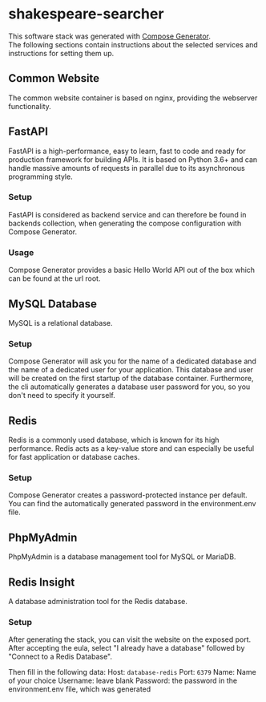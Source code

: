 # shakespeare-searcher
This software stack was generated with [Compose Generator](https://www.compose-generator.com). <br>
The following sections contain instructions about the selected services and instructions for setting them up.

## Common Website
The common website container is based on nginx, providing the webserver functionality.

## FastAPI
FastAPI is a high-performance, easy to learn, fast to code and ready for production framework for building APIs. It is based on Python 3.6+ and can handle massive amounts of requests in parallel due to its asynchronous programming style.

### Setup
FastAPI is considered as backend service and can therefore be found in backends collection, when generating the compose configuration with Compose Generator.

### Usage
Compose Generator provides a basic Hello World API out of the box which can be found at the url root.

## MySQL Database
MySQL is a relational database.

### Setup
Compose Generator will ask you for the name of a dedicated database and the name of a dedicated user for your application. This database and user will be created on the first startup of the database container. Furthermore, the cli automatically generates a database user password for you, so you don't need to specify it yourself.

## Redis
Redis is a commonly used database, which is known for its high performance. Redis acts as a key-value store and can especially be useful for fast application or database caches.

### Setup
Compose Generator creates a password-protected instance per default. You can find the automatically generated password in the environment.env file.

## PhpMyAdmin
PhpMyAdmin is a database management tool for MySQL or MariaDB.

## Redis Insight
A database administration tool for the Redis database.

### Setup
After generating the stack, you can visit the website on the exposed port.
After accepting the eula, select "I already have a database" followed by "Connect to a Redis Database".

Then fill in the following data:
Host: `database-redis`
Port: `6379`
Name: Name of your choice
Username: leave blank
Password: the password in the environment.env file, which was generated

